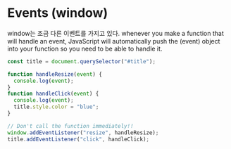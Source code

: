 # Events (window)

window는 조금 다른 이벤트를 가지고 있다.
whenever you make a function that will handle an event,
JavaScript will automatically push the (event) object into your function so you need to be able to handle it.

```js
const title = document.querySelector("#title");

function handleResize(event) {
  console.log(event);
}
function handleClick(event) {
  console.log(event);
  title.style.color = "blue";
}

// Don't call the function immediately!!
window.addEventListener("resize", handleResize);
title.addEventListener("click", handleClick);
```

